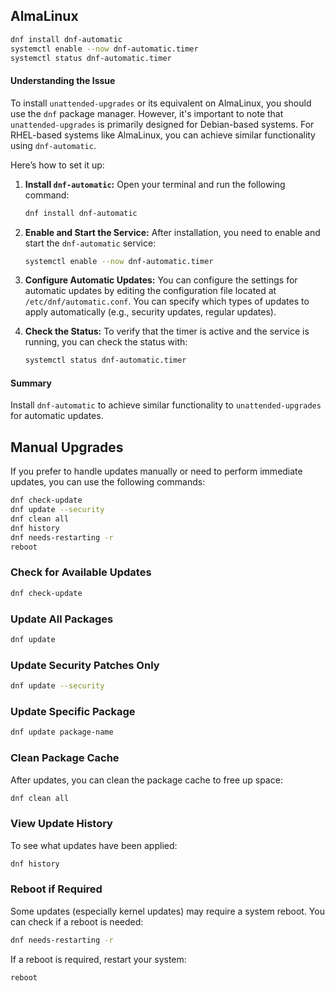 ## AlmaLinux

```bash
dnf install dnf-automatic
systemctl enable --now dnf-automatic.timer
systemctl status dnf-automatic.timer
```

#### Understanding the Issue

To install `unattended-upgrades` or its equivalent on AlmaLinux, you should use the `dnf` package manager. However, it's important to note that `unattended-upgrades` is primarily designed for Debian-based systems. For RHEL-based systems like AlmaLinux, you can achieve similar functionality using `dnf-automatic`.

Here’s how to set it up:

1. **Install `dnf-automatic`:**
   Open your terminal and run the following command:

   ```bash
   dnf install dnf-automatic
   ```

2. **Enable and Start the Service:**
   After installation, you need to enable and start the `dnf-automatic` service:

   ```bash
   systemctl enable --now dnf-automatic.timer
   ```

3. **Configure Automatic Updates:**
   You can configure the settings for automatic updates by editing the configuration file located at `/etc/dnf/automatic.conf`. You can specify which types of updates to apply automatically (e.g., security updates, regular updates).

4. **Check the Status:**
   To verify that the timer is active and the service is running, you can check the status with:
   ```bash
   systemctl status dnf-automatic.timer
   ```

#### Summary

Install `dnf-automatic` to achieve similar functionality to `unattended-upgrades` for automatic updates.

## Manual Upgrades

If you prefer to handle updates manually or need to perform immediate updates, you can use the following commands:

```bash
dnf check-update
dnf update --security
dnf clean all
dnf history
dnf needs-restarting -r
reboot
```

### Check for Available Updates

```bash
dnf check-update
```

### Update All Packages

```bash
dnf update
```

### Update Security Patches Only

```bash
dnf update --security
```

### Update Specific Package

```bash
dnf update package-name
```

### Clean Package Cache

After updates, you can clean the package cache to free up space:

```bash
dnf clean all
```

### View Update History

To see what updates have been applied:

```bash
dnf history
```

### Reboot if Required

Some updates (especially kernel updates) may require a system reboot. You can check if a reboot is needed:

```bash
dnf needs-restarting -r
```

If a reboot is required, restart your system:

```bash
reboot
```
